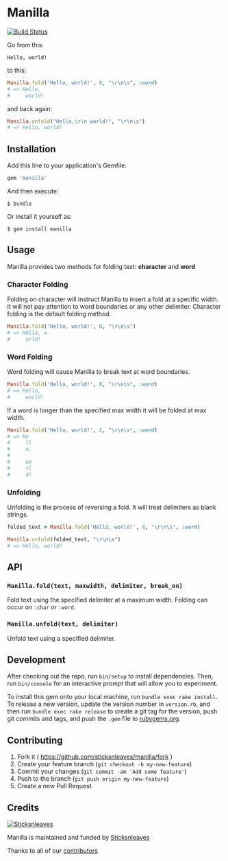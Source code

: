 # Manilla

[![Build Status](https://travis-ci.org/sticksnleaves/manilla.svg?branch=master)](https://travis-ci.org/sticksnleaves/manilla)

Go from this:

```
Hello, world!
```

to this:

```ruby
Manilla.fold('Hello, world!', 8, "\r\n\s", :word)
# => Hello,
#     world!
```

and back again:

```ruby
Manilla.unfold("Hello,\r\n world!", "\r\n\s")
# => Hello, world!
```

## Installation

Add this line to your application's Gemfile:

```ruby
gem 'manilla'
```

And then execute:

    $ bundle

Or install it yourself as:

    $ gem install manilla

## Usage

Manilla provides two methods for folding text: **character** and **word**

### Character Folding

Folding on character will instruct Manilla to insert a fold at a specific width.
It will not pay attention to word boundaries or any other delimiter. Character
folding is the default folding method.

```ruby
Manilla.fold('Hello, world!', 8, "\r\n\s")
# => Hello, w
#     orld!
```

### Word Folding

Word folding will cause Manilla to break text at word boundaries.

```ruby
Manilla.fold('Hello, world!', 8, "\r\n\s", :word)
# => Hello,
#     world!
```

If a word is longer than the specified max width it will be folded at max width.

```ruby
Manilla.fold('Hello, world!', 2, "\r\n\s", :word)
# => He
#     ll
#     o,
#
#     wo
#     rl
#     d!
```

### Unfolding

Unfolding is the process of reversing a fold. It will treat delimiters as blank
strings.

```ruby
folded_text = Manilla.fold('Hello, world!', 8, "\r\n\s", :word)

Manilla.unfold(folded_text, "\r\n\s")
# => Hello, world!
```

## API

### ```Manilla.fold(text, maxwidth, delimiter, break_on)```

Fold text using the specified delimiter at a maximum width. Folding can occur on
```:char``` or ```:word```.

### ```Manilla.unfold(text, delimiter)```

Unfold text using a specified delimiter.

## Development

After checking out the repo, run `bin/setup` to install dependencies. Then, run `bin/console` for an interactive prompt that will allow you to experiment.

To install this gem onto your local machine, run `bundle exec rake install`. To release a new version, update the version number in `version.rb`, and then run `bundle exec rake release` to create a git tag for the version, push git commits and tags, and push the `.gem` file to [rubygems.org](https://rubygems.org).

## Contributing

1. Fork it ( https://github.com/sticksnleaves/manilla/fork )
2. Create your feature branch (`git checkout -b my-new-feature`)
3. Commit your changes (`git commit -am 'Add some feature'`)
4. Push to the branch (`git push origin my-new-feature`)
5. Create a new Pull Request

## Credits

[![Sticksnleaves](https://s3.amazonaws.com/sticksnleaves-assets/snl-logo-116x116.png)](http://www.sticksnleaves.com)

Manilla is maintained and funded by [Sticksnleaves](http://www.sticksnleaves.com)

Thanks to all of our [contributors](https://github.com/sticksnleaves/manilla/graphs/contributors)
